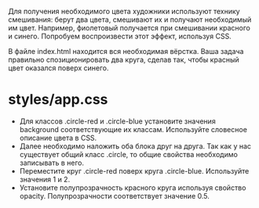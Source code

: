 <p>Для получения необходимого цвета художники используют технику смешивания: берут два цвета, смешивают их и получают необходимый им цвет. Например, фиолетовый получается при смешивании красного и синего. Попробуем воспроизвести этот эффект, используя CSS.</p>
<p>В файле index.html находится вся необходимая вёрстка. Ваша задача правильно спозиционировать два круга, сделав так, чтобы красный цвет оказался поверх синего.</p>

<h1>styles/app.css</h1>
<ul>
  <li>Для классов .circle-red и .circle-blue установите значения background соответствующие их классам. Используйте словесное описание цвета в CSS.</li>
  <li>Далее необходимо наложить оба блока друг на друга. Так как у нас существует общий класс .circle, то общие свойства необходимо записывать в него.</li>
  <li>Переместите круг .circle-red поверх круга .circle-blue. Используйте значения 1 и 2.</li>
  <li>Установите полупрозрачность красного круга используя свойство opacity. Полупрозрачности соответствует значение 0.5.</li>
</ul>
